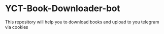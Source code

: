 # YCT-Book-Downloader-bot
This repository will help you to download books and upload to you telegram via cookies

